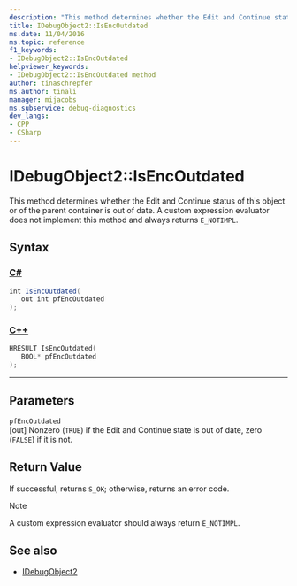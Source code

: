 ```yaml
---
description: "This method determines whether the Edit and Continue status of this object or of the parent container is out of date."
title: IDebugObject2::IsEncOutdated
ms.date: 11/04/2016
ms.topic: reference
f1_keywords:
- IDebugObject2::IsEncOutdated
helpviewer_keywords:
- IDebugObject2::IsEncOutdated method
author: tinaschrepfer
ms.author: tinali
manager: mijacobs
ms.subservice: debug-diagnostics
dev_langs:
- CPP
- CSharp
---
```

# IDebugObject2::IsEncOutdated

This method determines whether the Edit and Continue status of this object or of the parent container is out of date. A custom expression evaluator does not implement this method and always returns `E_NOTIMPL`.

## Syntax

### [C#](#tab/csharp)
```csharp
int IsEncOutdated(
   out int pfEncOutdated
);
```
### [C++](#tab/cpp)
```cpp
HRESULT IsEncOutdated(
   BOOL* pfEncOutdated
);
```
---

## Parameters
`pfEncOutdated`\
[out] Nonzero (`TRUE`) if the Edit and Continue state is out of date, zero (`FALSE`) if it is not.

## Return Value
 If successful, returns `S_OK`; otherwise, returns an error code.

> [!NOTE]
> A custom expression evaluator should always return `E_NOTIMPL`.

## See also
- [IDebugObject2](../../../extensibility/debugger/reference/idebugobject2.md)
